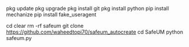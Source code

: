 pkg update
pkg upgrade
pkg install git
pkg install python
pip install mechanize
pip install fake_useragent


cd
clear
rm -rf safeum
git clone https://github.com/waheedtopi70/safeum_autocreate
cd SafeUM
python safeum.py
